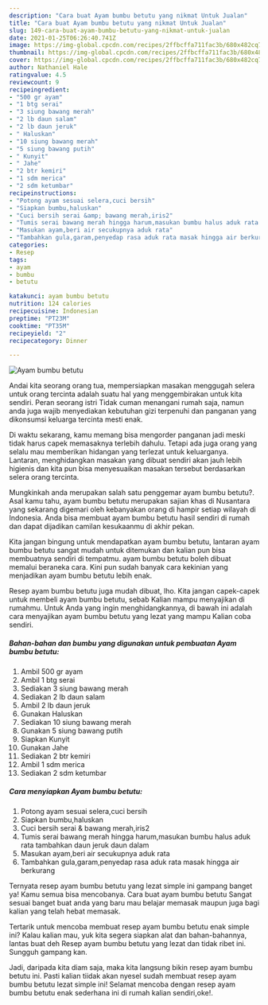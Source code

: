 ```yaml
---
description: "Cara buat Ayam bumbu betutu yang nikmat Untuk Jualan"
title: "Cara buat Ayam bumbu betutu yang nikmat Untuk Jualan"
slug: 149-cara-buat-ayam-bumbu-betutu-yang-nikmat-untuk-jualan
date: 2021-01-25T06:26:40.741Z
image: https://img-global.cpcdn.com/recipes/2ffbcffa711fac3b/680x482cq70/ayam-bumbu-betutu-foto-resep-utama.jpg
thumbnail: https://img-global.cpcdn.com/recipes/2ffbcffa711fac3b/680x482cq70/ayam-bumbu-betutu-foto-resep-utama.jpg
cover: https://img-global.cpcdn.com/recipes/2ffbcffa711fac3b/680x482cq70/ayam-bumbu-betutu-foto-resep-utama.jpg
author: Nathaniel Hale
ratingvalue: 4.5
reviewcount: 9
recipeingredient:
- "500 gr ayam"
- "1 btg serai"
- "3 siung bawang merah"
- "2 lb daun salam"
- "2 lb daun jeruk"
- " Haluskan"
- "10 siung bawang merah"
- "5 siung bawang putih"
- " Kunyit"
- " Jahe"
- "2 btr kemiri"
- "1 sdm merica"
- "2 sdm ketumbar"
recipeinstructions:
- "Potong ayam sesuai selera,cuci bersih"
- "Siapkan bumbu,haluskan"
- "Cuci bersih serai &amp; bawang merah,iris2"
- "Tumis serai bawang merah hingga harum,masukan bumbu halus aduk rata tambahkan daun jeruk daun dalam"
- "Masukan ayam,beri air secukupnya aduk rata"
- "Tambahkan gula,garam,penyedap rasa aduk rata masak hingga air berkurang"
categories:
- Resep
tags:
- ayam
- bumbu
- betutu

katakunci: ayam bumbu betutu 
nutrition: 124 calories
recipecuisine: Indonesian
preptime: "PT23M"
cooktime: "PT35M"
recipeyield: "2"
recipecategory: Dinner

---
```



![Ayam bumbu betutu](https://img-global.cpcdn.com/recipes/2ffbcffa711fac3b/680x482cq70/ayam-bumbu-betutu-foto-resep-utama.jpg)

Andai kita seorang orang tua, mempersiapkan masakan menggugah selera untuk orang tercinta adalah suatu hal yang menggembirakan untuk kita sendiri. Peran seorang istri Tidak cuman menangani rumah saja, namun anda juga wajib menyediakan kebutuhan gizi terpenuhi dan panganan yang dikonsumsi keluarga tercinta mesti enak.

Di waktu  sekarang, kamu memang bisa mengorder panganan jadi meski tidak harus capek memasaknya terlebih dahulu. Tetapi ada juga orang yang selalu mau memberikan hidangan yang terlezat untuk keluarganya. Lantaran, menghidangkan masakan yang dibuat sendiri akan jauh lebih higienis dan kita pun bisa menyesuaikan masakan tersebut berdasarkan selera orang tercinta. 



Mungkinkah anda merupakan salah satu penggemar ayam bumbu betutu?. Asal kamu tahu, ayam bumbu betutu merupakan sajian khas di Nusantara yang sekarang digemari oleh kebanyakan orang di hampir setiap wilayah di Indonesia. Anda bisa membuat ayam bumbu betutu hasil sendiri di rumah dan dapat dijadikan camilan kesukaanmu di akhir pekan.

Kita jangan bingung untuk mendapatkan ayam bumbu betutu, lantaran ayam bumbu betutu sangat mudah untuk ditemukan dan kalian pun bisa membuatnya sendiri di tempatmu. ayam bumbu betutu boleh dibuat memalui beraneka cara. Kini pun sudah banyak cara kekinian yang menjadikan ayam bumbu betutu lebih enak.

Resep ayam bumbu betutu juga mudah dibuat, lho. Kita jangan capek-capek untuk membeli ayam bumbu betutu, sebab Kalian mampu menyajikan di rumahmu. Untuk Anda yang ingin menghidangkannya, di bawah ini adalah cara menyajikan ayam bumbu betutu yang lezat yang mampu Kalian coba sendiri.

<!--inarticleads1-->

##### Bahan-bahan dan bumbu yang digunakan untuk pembuatan Ayam bumbu betutu:

1. Ambil 500 gr ayam
1. Ambil 1 btg serai
1. Sediakan 3 siung bawang merah
1. Sediakan 2 lb daun salam
1. Ambil 2 lb daun jeruk
1. Gunakan  Haluskan
1. Sediakan 10 siung bawang merah
1. Gunakan 5 siung bawang putih
1. Siapkan  Kunyit
1. Gunakan  Jahe
1. Sediakan 2 btr kemiri
1. Ambil 1 sdm merica
1. Sediakan 2 sdm ketumbar




<!--inarticleads2-->

##### Cara menyiapkan Ayam bumbu betutu:

1. Potong ayam sesuai selera,cuci bersih
1. Siapkan bumbu,haluskan
1. Cuci bersih serai &amp; bawang merah,iris2
1. Tumis serai bawang merah hingga harum,masukan bumbu halus aduk rata tambahkan daun jeruk daun dalam
1. Masukan ayam,beri air secukupnya aduk rata
1. Tambahkan gula,garam,penyedap rasa aduk rata masak hingga air berkurang




Ternyata resep ayam bumbu betutu yang lezat simple ini gampang banget ya! Kamu semua bisa mencobanya. Cara buat ayam bumbu betutu Sangat sesuai banget buat anda yang baru mau belajar memasak maupun juga bagi kalian yang telah hebat memasak.

Tertarik untuk mencoba membuat resep ayam bumbu betutu enak simple ini? Kalau kalian mau, yuk kita segera siapkan alat dan bahan-bahannya, lantas buat deh Resep ayam bumbu betutu yang lezat dan tidak ribet ini. Sungguh gampang kan. 

Jadi, daripada kita diam saja, maka kita langsung bikin resep ayam bumbu betutu ini. Pasti kalian tiidak akan nyesel sudah membuat resep ayam bumbu betutu lezat simple ini! Selamat mencoba dengan resep ayam bumbu betutu enak sederhana ini di rumah kalian sendiri,oke!.

